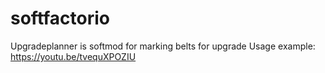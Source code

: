 # softfactorio

Upgradeplanner is softmod for marking belts for upgrade
Usage example: https://youtu.be/tvequXPOZIU
